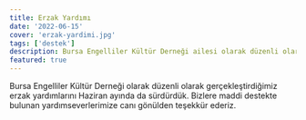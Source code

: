 ```yaml
---
title: Erzak Yardımı
date: '2022-06-15'
cover: 'erzak-yardimi.jpg'
tags: ['destek']
description: Bursa Engelliler Kültür Derneği ailesi olarak düzenli olarak gerçekleştirdiğimiz erzak yardımlarını Haziran ayında da sürdürdük.
featured: true
---
```


Bursa Engelliler Kültür Derneği olarak düzenli olarak gerçekleştirdiğimiz erzak yardımlarını Haziran ayında da sürdürdük. Bizlere maddi destekte bulunan yardımseverlerimize canı gönülden teşekkür ederiz.

